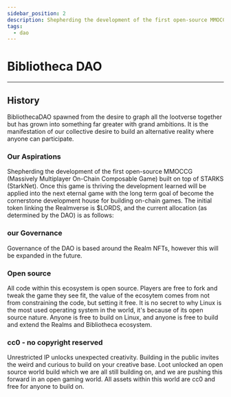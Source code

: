 ```yaml
---
sidebar_position: 2
description: Shepherding the development of the first open-source MMOCCG (Massively Multiplayer On-Chain Composable Game) built on top of STARKS (StarkNet).
tags:
  - dao
---
```


# Bibliotheca DAO

---

## History

BibliothecaDAO spawned from the desire to graph all the lootverse together but has grown into something far greater with grand ambitions. It is the manifestation of our collective desire to build an alternative reality where anyone can participate. 

### Our Aspirations

Shepherding the development of the first open-source MMOCCG (Massively Multiplayer On-Chain Composable Game) built on top of STARKS (StarkNet). Once this game is thriving the development learned will be applied into the next eternal game with the long term goal of become the cornerstone development house for building on-chain games. The initial token linking the Realmverse is $LORDS, and the current allocation (as determined by the DAO) is as follows:


### our Governance

Governance of the DAO is based around the Realm NFTs, however this will be expanded in the future.

### Open source

All code within this ecosystem is open source. Players are free to fork and tweak the game they see fit, the value of the ecosytem comes from not from constraining the code, but setting it free. It is no secret to why Linux is the most used operating system in the world, it's because of its open source nature. Anyone is free to build on Linux, and anyone is free to build and extend the Realms and Bibliotheca ecosystem.

### cc0 - no copyright reserved

Unrestricted IP unlocks unexpected creativity. Building in the public invites the weird and curious to build on your creative base. Loot unlocked an open source world build which we are all still building on, and we are pushing this forward in an open gaming world. All assets within this world are cc0 and free for anyone to build on.

